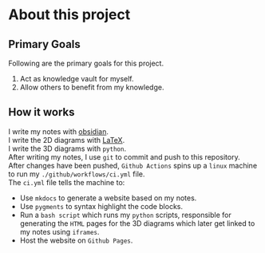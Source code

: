 # About this project
## Primary Goals
Following are the primary goals for this project.
1. Act as knowledge vault for myself.
2. Allow others to benefit from my knowledge.

## How it works
I write my notes with [obsidian](https://obsidian.md/).  
I write the 2D diagrams with [LaTeX](https://www.latex-project.org/).  
I write the 3D diagrams with `python`.  
After writing my notes, I use `git` to commit and push to this repository.  
After changes have been pushed, `Github Actions` spins up a `linux` machine to run my `./github/workflows/ci.yml` file.  
The `ci.yml` file tells the machine to:
- Use `mkdocs` to generate a website based on my notes.
- Use `pygments` to syntax highlight the code blocks.
- Run a `bash script` which runs my `python` scripts, responsible for generating the `HTML` pages for the 3D diagrams which later get linked to my notes using `iframes`.
- Host the website on `Github Pages`.
